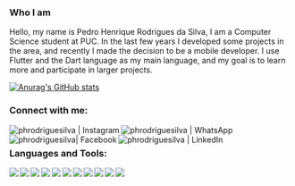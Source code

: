 ### Who I am

Hello, my name is Pedro Henrique Rodrigues da Silva, I am a Computer Science student at PUC. In the last few years I developed some projects in the area, and recently I made the decision to be a mobile developer. I use Flutter and the Dart language as my main language, and my goal is to learn more and participate in larger projects.

[![Anurag's GitHub stats](https://github-readme-stats.vercel.app/api?username=phrodriguesilva)](https://github.com/anuraghazra/github-readme-stats)

### Connect with me:
[<img align="left" alt="phrodriguesilva | Instagram" src="https://img.shields.io/badge/Instagram-E4405F?style=for-the-badge&logo=instagram&logoColor=white" />][instagram]
[<img align="left" alt="phrodriguesilva | WhatsApp" src="https://img.shields.io/badge/WhatsApp-25D366?style=for-the-badge&logo=whatsapp&logoColor=white"/>][whatsapp]
[<img align="left" alt="phrodriguesilva| Facebook" src="https://img.shields.io/badge/Facebook-1877F2?style=for-the-badge&logo=facebook&logoColor=white" />][facebook]
[<img align="left" alt="phrodriguesilva | LinkedIn" src="https://img.shields.io/badge/LinkedIn-0077B5?style=for-the-badge&logo=linkedin&logoColor=white" />][linkedin]


<br />

### Languages and Tools:

<p><img align="left" src="https://img.shields.io/badge/Dart-0175C2?style=for-the-badge&logo=dart&logoColor=whiteg" /></p>
<p><img align="left" src="https://img.shields.io/badge/Flutter-02569B?style=for-the-badge&logo=flutter&logoColor=white" /></p>
<p><img align="left" src="https://img.shields.io/badge/Android-3DDC84?style=for-the-badge&logo=android&logoColor=white" /> </p>
<p><img align="left" src="https://img.shields.io/badge/iOS-000000?style=for-the-badge&logo=ios&logoColor=white" /> </p>
<p><img align="left" src="https://img.shields.io/badge/firebase-ffca28?style=for-the-badge&logo=firebase&logoColor=black" /> </p>
<p><img align="left" src="https://img.shields.io/badge/Google%20Analytics-E37400?style=for-the-badge&logo=google%20analytics&logoColor=white" /> </p>
<p><img align="left" src="https://img.shields.io/badge/Google_Cloud-4285F4?style=for-the-badge&logo=google-cloud&logoColor=white" /> </p>
<p><img align="left" src="https://img.shields.io/badge/TensorFlow-FF6F00?style=for-the-badge&logo=TensorFlow&logoColor=white" /> </p>
<p><img align="left" src="https://img.shields.io/badge/Git-F05032?style=for-the-badge&logo=git&logoColor=white" /></p>
<p><img align="left" src="https://img.shields.io/badge/Visual_Studio_Code-0078D4?style=for-the-badge&logo=visual%20studio%20code&logoColor=white" /> </p>
<p><img align="left" src="https://img.shields.io/badge/Fedora-294172?style=for-the-badge&logo=fedora&logoColor=white" /></p>

	

<br />
<br />

[whatsapp]: https://api.whatsapp.com/send?phone=5521981750496
[facebook]: https://facebook.com/phrodriguesilva
[youtube]: https://www.youtube.com/channel/UCkmRIVauUVxVPrvP4xJeCFg
[instagram]: https://www.instagram.com/pedrohr.silva/
[linkedin]: hhttps://www.linkedin.com/in/pedro-henrique-119a51150/
